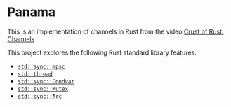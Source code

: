 # Panama

This is an implementation of channels in Rust from the video
[Crust of Rust: Channels](https://www.youtube.com/watch?v=b4mS5UPHh20)

This project explores the following Rust standard library features:

- [`std::sync::mpsc`](https://doc.rust-lang.org/std/sync/mpsc/index.html)
- [`std::thread`](https://doc.rust-lang.org/std/thread/index.html)
- [`std::sync::Condvar`](https://doc.rust-lang.org/std/sync/struct.Condvar.html)
- [`std::sync::Mutex`](https://doc.rust-lang.org/std/sync/struct.Mutex.html)
- [`std::sync::Arc`](https://doc.rust-lang.org/std/sync/struct.Arc.html)
